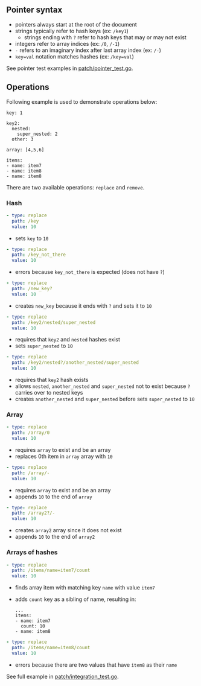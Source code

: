 ## Pointer syntax

- pointers always start at the root of the document
- strings typically refer to hash keys (ex: `/key1`)
  - strings ending with `?` refer to hash keys that may or may not exist
- integers refer to array indices (ex: `/0`, `/-1`)
- `-` refers to an imaginary index after last array index (ex: `/-`)
- `key=val` notation matches hashes (ex: `/key=val`)

See pointer test examples in [patch/pointer_test.go](../patch/pointer_test.go).

## Operations

Following example is used to demonstrate operations below:

```
key: 1

key2:
  nested:
  	super_nested: 2
  other: 3

array: [4,5,6]

items:
- name: item7
- name: item8
- name: item8
```

There are two available operations: `replace` and `remove`.

### Hash

```yaml
- type: replace
  path: /key
  value: 10
```

- sets `key` to `10`

```yaml
- type: replace
  path: /key_not_there
  value: 10
```

- errors because `key_not_there` is expected (does not have `?`)

```yaml
- type: replace
  path: /new_key?
  value: 10
```

- creates `new_key` because it ends with `?` and sets it to `10`

```yaml
- type: replace
  path: /key2/nested/super_nested
  value: 10
```

- requires that `key2` and `nested` hashes exist
- sets `super_nested` to `10`

```yaml
- type: replace
  path: /key2/nested?/another_nested/super_nested
  value: 10
```

- requires that `key2` hash exists
- allows `nested`, `another_nested` and `super_nested` not to exist because `?` carries over to nested keys
- creates `another_nested` and `super_nested` before sets `super_nested` to `10`

### Array

```yaml
- type: replace
  path: /array/0
  value: 10
```

- requires `array` to exist and be an array
- replaces 0th item in `array` array with `10`

```yaml
- type: replace
  path: /array/-
  value: 10
```

- requires `array` to exist and be an array
- appends `10` to the end of `array`

```yaml
- type: replace
  path: /array2?/-
  value: 10
```

- creates `array2` array since it does not exist
- appends `10` to the end of `array2`

### Arrays of hashes

```yaml
- type: replace
  path: /items/name=item7/count
  value: 10
```

- finds array item with matching key `name` with value `item7`
- adds `count` key as a sibling of name, resulting in:

	```
	...
	items:
	- name: item7
	  count: 10
	- name: item8
	```

```yaml
- type: replace
  path: /items/name=item8/count
  value: 10
```

- errors because there are two values that have `item8` as their `name`

See full example in [patch/integration_test.go](../patch/integration_test.go).
